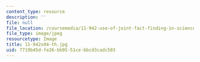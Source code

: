 ```yaml
---
content_type: resource
description: ''
file: null
file_location: /coursemedia/11-942-use-of-joint-fact-finding-in-science-intensive-policy-disputes-part-ii-spring-2004/7719b45dfe26bb9551cebbcd3cadc503_11-942s04-th.jpg
file_type: image/jpeg
resourcetype: Image
title: 11-942s04-th.jpg
uid: 7719b45d-fe26-bb95-51ce-bbcd3cadc503
---
```

